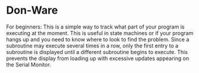 # Don-Ware
 For beginners: This is a simple way to track what part of your program is executing at the moment.  This is useful in state machines or if your program hangs up and you need to know where to look to find the problem.  Since a subroutine may execute several times in a row, only the first entry to a  subroutine is displayed until a different subroutine begins to execute. This prevents the display from loading up with excessive updates appearing on the Serial Monitor.
